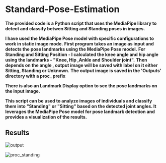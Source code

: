 # Standard-Pose-Estimation
**The provided code is a Python script that uses the MediaPipe library to detect and classify betwen Sitting and Standing poses in images.**

**I have used the MediaPipe Pose model with specific configurations to work in static image mode.**
**First program takes an image as input and detects the pose landmarks using the MediaPipe Pose model.**
**For Standing and Sitting Position - I calculated the knee angle and hip angle using the landmarks - "Knee, Hip ,Ankle and Shoulder joint".**
**Then depends on the angle , output image will be saved with label on it either Sitting, Standing or Unknown.**
**The output image is saved in the 'Outputs' directory with a proc_ prefix**

**There is also an Landmark Display option to see the pose landmarks on the input image.**

**This script can be used to analyze images of individuals and classify them into "Standing" or "Sitting" based on the detected joint angles. It leverages the MediaPipe Pose model for pose landmark detection and provides a visualization of the results.**
## Results
![output](https://github.com/tushaar9560/Standard-Pose-Estimation/assets/101884854/cccea264-cb0b-4c88-8d97-b21a210a4820)

![proc_standing](https://github.com/tushaar9560/Standard-Pose-Estimation/assets/101884854/5fdff223-74a4-4dca-bfc4-d0ea9ab2ecc4)
